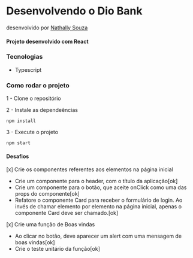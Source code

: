 # Desenvolvendo o Dio Bank
desenvolvido por [Nathally Souza](https://github.com/nathyts)

#### Projeto desenvolvido com React

### Tecnologias
- Typescript

### Como rodar o projeto

1 - Clone o repositório

2 - Instale as dependeências
    
    npm install

3 - Execute o projeto

    npm start

#### Desafios
[x] Crie os componentes referentes aos elementos na página inicial
  - Crie um componente para o header, com o título da aplicação[ok]
  - Crie um componente para o botão, que aceite onClick como uma das props do componente[ok]
  - Refatore o componente Card para receber o formulário de login. Ao invés de chamar elemento por elemento na página inicial, apenas o componente Card deve ser chamado.[ok]

[x] Crie uma função de Boas vindas
  - Ao clicar no botão, deve aparecer um alert com uma mensagem de boas vindas[ok]
  - Crie o teste unitário da função[ok]
